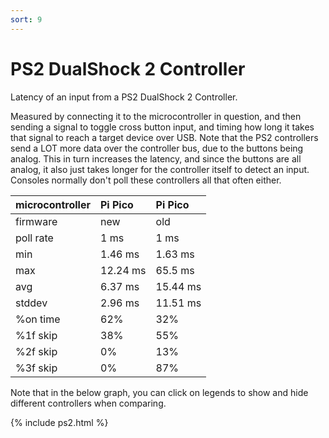 ```yaml
---
sort: 9
---
```


# PS2 DualShock 2 Controller

Latency of an input from a PS2 DualShock 2 Controller.

Measured by connecting it to the microcontroller in question, and then sending a signal to toggle cross button input, and timing how long it takes that signal to reach a target device over USB.
Note that the PS2 controllers send a LOT more data over the controller bus, due to the buttons being analog. This in turn increases the latency, and since the buttons are all analog, it also just takes longer for the controller itself to detect an input. Consoles normally don't poll these controllers all that often either.

| microcontroller | Pi Pico  | Pi Pico  |
| :-------------- | :------- | :------- |
| firmware        | new      | old      |
| poll rate       | 1 ms     | 1 ms     |
| min             | 1.46 ms  | 1.63 ms  |
| max             | 12.24 ms | 65.5 ms  |
| avg             | 6.37 ms  | 15.44 ms |
| stddev          | 2.96 ms  | 11.51 ms |
| %on time        | 62%      | 32%      |
| %1f skip        | 38%      | 55%      |
| %2f skip        | 0%       | 13%      |
| %3f skip        | 0%       | 87%      |

Note that in the below graph, you can click on legends to show and hide different controllers when comparing.

{% include ps2.html %}
